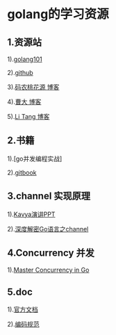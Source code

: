# golang的学习资源

## 1.资源站

1).[golang101](https://gfw.go101.org) 

2).[github](https://github.com/golang/go) 

3).[码农桃花源 博客](https://qcrao.com/page/2/)

4).[曹大 博客](http://xargin.com/)

5).[Li Tang 博客](http://litang.me/)


## 2.书籍

1).[go并发编程实战]

2).[gitbook](https://evanli.github.io/programming-book-2/Go/)

## 3.channel 实现原理

1).[Kavya演讲PPT](https://speakerd.s3.amazonaws.com/presentations/10ac0b1d76a6463aa98ad6a9dec917a7/GopherCon_v10.0.pdf)

2).[深度解密Go语言之channel](https://qcrao.com/2019/07/22/dive-into-go-channel/)

## 4.Concurrency 并发

1).[Master Concurrency in Go](https://www.educative.io/courses/mastering-concurrency-in-go)


## 5.doc 

1).[官方文档](https://godoc.org/)

2).[编码规范](https://tip.golang.org/ref/spec)
